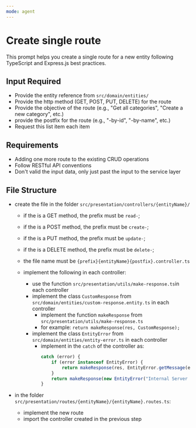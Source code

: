 ```yaml
---
mode: agent
---
```


# Create single route

This prompt helps you create a single route for a new entity following TypeScript and Express.js best practices.

## Input Required

- Provide the entity reference from `src/domain/entities/`
- Provide the http method (GET, POST, PUT, DELETE) for the route
- Provide the objective of the route (e.g., "Get all categories", "Create a new category", etc.)
- provide the postfix for the route (e.g., "-by-id", "-by-name", etc.)
- Request this list item each item

## Requirements

- Adding one more route to the existing CRUD operations
- Follow RESTful API conventions
- Don't valid the input data, only just past the input to the service layer

## File Structure

- create the file in the folder `src/presentation/controllers/{entityName}/`

  - if the is a GET method, the prefix must be `read-`;
  - if the is a POST method, the prefix must be `create-`;
  - if the is a PUT method, the prefix must be `update-`;
  - if the is a DELETE method, the prefix must be `delete-`;
  - the file name must be `{prefix}{entityName}{postfix}.controller.ts`

  - implement the following in each controller:
    - use the function `src/presentation/utils/make-response.ts`in each controller
    - implement the class `CustomResponse` from `src/domain/entities/custom-response.entity.ts` in each controller
      - implement the function `makeResponse` from `src/presentation/utils/make-response.ts`
      - for example: `return makeResponse(res, CustomResponse);`
    - implement the class `EntityError` from `src/domain/entities/entity-error.ts` in each controller
      - implement in the `catch` of the controller as:
        ```typescript
        catch (error) {
            if (error instanceof EntityError) {
                return makeResponse(res, EntityError.getMessage(error));
            }
            return makeResponse(new EntityError("Internal Server Error", 500));
        }
        ```

- in the folder `src/presentation/routes/{entityName}/{entityName}.routes.ts`:
  - implement the new route
  - import the controller created in the previous step
